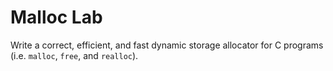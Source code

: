 # Malloc Lab

Write a correct, efficient, and fast dynamic storage allocator for C programs (i.e. `malloc`, `free`, and `realloc`).

